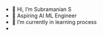 - 👋 Hi, I’m Subramanian S
- 👀 Aspiring AI ML Engineer
- 🌱 I’m currently in learning process
- <!---
su6ramanians/su6ramanians is a ✨ special ✨ repository because its `README.md` (this file) appears on your GitHub profile.
You can click the Preview link to take a look at your changes.
--->
